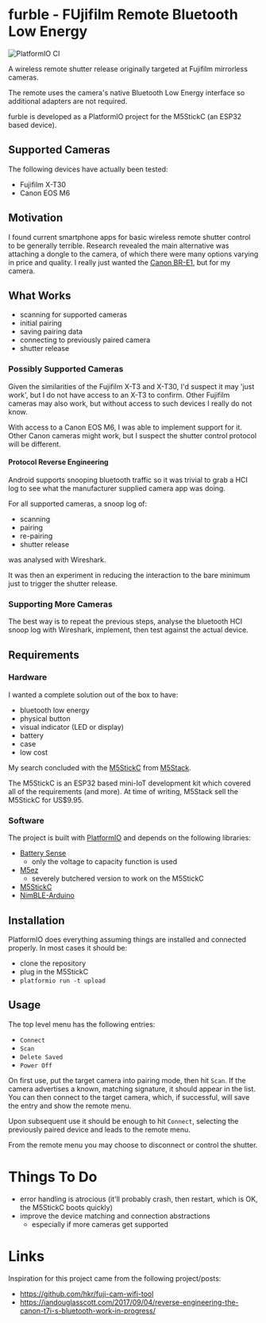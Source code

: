 # furble - FUjifilm Remote Bluetooth Low Energy

![PlatformIO CI](https://github.com/gkoh/furble/workflows/PlatformIO%20CI/badge.svg)

A wireless remote shutter release originally targeted at Fujifilm mirrorless
cameras.

The remote uses the camera's native Bluetooth Low Energy interface so additional
adapters are not required.

furble is developed as a PlatformIO project for the M5StickC (an ESP32 based
device).

## Supported Cameras

The following devices have actually been tested:
- Fujifilm X-T30
- Canon EOS M6

## Motivation

I found current smartphone apps for basic wireless remote shutter control to be
generally terrible.
Research revealed the main alternative was attaching a dongle to the camera, of
which there were many options varying in price and quality.
I really just wanted the [Canon
BR-E1](https://www.eos-magazine.com/articles/remotes/br-e1-canon-bluetooth-remote.html),
but for my camera.

## What Works

- scanning for supported cameras
- initial pairing
- saving pairing data
- connecting to previously paired camera
- shutter release

### Possibly Supported Cameras

Given the similarities of the Fujifilm X-T3 and X-T30, I'd suspect it may 'just
work', but I do not have access to an X-T3 to confirm.
Other Fujifilm cameras may also work, but without access to such devices I
really do not know.

With access to a Canon EOS M6, I was able to implement support for it. Other
Canon cameras might work, but I suspect the shutter control protocol will be
different.

#### Protocol Reverse Engineering

Android supports snooping bluetooth traffic so it was trivial to grab a HCI log
to see what the manufacturer supplied camera app was doing.

For all supported cameras, a snoop log of:
- scanning
- pairing
- re-pairing
- shutter release

was analysed with Wireshark.

It was then an experiment in reducing the interaction to the bare minimum just
to trigger the shutter release.

### Supporting More Cameras

The best way is to repeat the previous steps, analyse the bluetooth HCI snoop
log with Wireshark, implement, then test against the actual device.

## Requirements

### Hardware

I wanted a complete solution out of the box to have:
- bluetooth low energy
- physical button
- visual indicator (LED or display)
- battery
- case
- low cost

My search concluded with the [M5StickC](https://m5stack.com/products/stick-c)
from [M5Stack](https://m5stack.com).

The M5StickC is an ESP32 based mini-IoT development kit which covered all of the
requirements (and more). At time of writing, M5Stack sell the M5StickC for
US$9.95.

### Software

The project is built with [PlatformIO](https://platformio.org) and depends on
the following libraries:
- [Battery Sense](https://github.com/rlogiacco/BatterySense)
  - only the voltage to capacity function is used
- [M5ez](https://github.com/M5ez/M5ez)
  - severely butchered version to work on the M5StickC
- [M5StickC](https://github.com/m5stack/M5StickC)
- [NimBLE-Arduino](https://github.com/h2zero/NimBLE-Arduino)

## Installation

PlatformIO does everything assuming things are installed and connected properly.
In most cases it should be:
- clone the repository
- plug in the M5StickC
- `platformio run -t upload`

## Usage

The top level menu has the following entries:
- `Connect`
- `Scan`
- `Delete Saved`
- `Power Off`

On first use, put the target camera into pairing mode, then hit `Scan`. If the
camera advertises a known, matching signature, it should appear in the list.
You can then connect to the target camera, which, if successful, will save the
entry and show the remote menu.

Upon subsequent use it should be enough to hit `Connect`, selecting the
previously paired device and leads to the remote menu.

From the remote menu you may choose to disconnect or control the shutter.

# Things To Do
- error handling is atrocious (it'll probably crash, then restart, which is OK,
  the M5StickC boots quickly)
- improve the device matching and connection abstractions
  - especially if more cameras get supported

# Links

Inspiration for this project came from the following project/posts:
- https://github.com/hkr/fuji-cam-wifi-tool
- https://iandouglasscott.com/2017/09/04/reverse-engineering-the-canon-t7i-s-bluetooth-work-in-progress/
